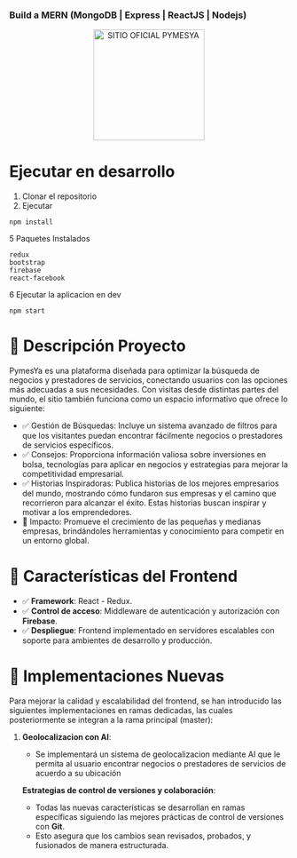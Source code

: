 ### Build a MERN (MongoDB | Express | ReactJS | Nodejs)

<p align="center">
  <a href="https://www.pymesya.com" target="blank"><img src="../FontendTiendaVirtual/LogoNew.png" width="200" alt="SITIO OFICIAL PYMESYA" /></a>
</p>

# Ejecutar en desarrollo

1. Clonar el repositorio
2. Ejecutar
```
npm install
```

5 Paquetes Instalados
```
redux
bootstrap
firebase
react-facebook
```

6 Ejecutar la aplicacion en dev
```
npm start
```

# 📂 Descripción Proyecto

PymesYa es una plataforma diseñada para optimizar la búsqueda de negocios y prestadores de servicios, conectando usuarios con las opciones más adecuadas a sus necesidades. Con visitas desde distintas partes del mundo, el sitio también funciona como un espacio informativo que ofrece lo siguiente:

- ✅ Gestión de Búsquedas: Incluye un sistema avanzado de filtros para que los visitantes puedan encontrar fácilmente negocios o prestadores de servicios específicos.
- ✅ Consejos: Proporciona información valiosa sobre inversiones en bolsa, tecnologías para aplicar en negocios y estrategias para mejorar la competitividad empresarial.
- ✅ Historias Inspiradoras: Publica historias de los mejores empresarios del mundo, mostrando cómo fundaron sus empresas y el camino que recorrieron para alcanzar el éxito. Estas historias buscan inspirar y motivar a los emprendedores.
- 🚀 Impacto: Promueve el crecimiento de las pequeñas y medianas empresas, brindándoles herramientas y conocimiento para competir en un entorno global.

# 📝 Características del Frontend

- ✅ **Framework**: React - Redux.   
- ✅ **Control de acceso**: Middleware de autenticación y autorización con **Firebase**.  
- ✅ **Despliegue**: Frontend implementado en servidores escalables con soporte para ambientes de desarrollo y producción.  
  
# 🚀 Implementaciones Nuevas

 Para mejorar la calidad y escalabilidad del frontend, se han introducido las siguientes implementaciones en ramas dedicadas, las cuales posteriormente se integran a la rama principal (master):  

1. **Geolocalizacion con AI**:  
   - Se implementará un sistema de geolocalizacion mediante AI que le permita al usuario encontrar negocios o prestadores de servicios de acuerdo a su ubicación  

   **Estrategias de control de versiones y colaboración**:  
   - Todas las nuevas características se desarrollan en ramas específicas siguiendo las mejores prácticas de control de versiones con **Git**.  
   - Esto asegura que los cambios sean revisados, probados, y fusionados de manera estructurada.  




